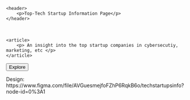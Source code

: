 <!DOCTYPE html>
<html lang="en">
 <head>
    <title>Top Tech Start Ups</title>
</head>

<body>

    <header>
        <p>Top-Tech Startup Information Page</p>
    </header>
<br>

    <article>
        <p> An insight into the top startup companies in cybersecutiy, marketing, etc </p>
    </article>

<button>Explore</button>

    

</body>









</html>
Design: https://www.figma.com/file/AVGuesmejfoFZhP6RqkB6o/techstartupsinfo?node-id=0%3A1
